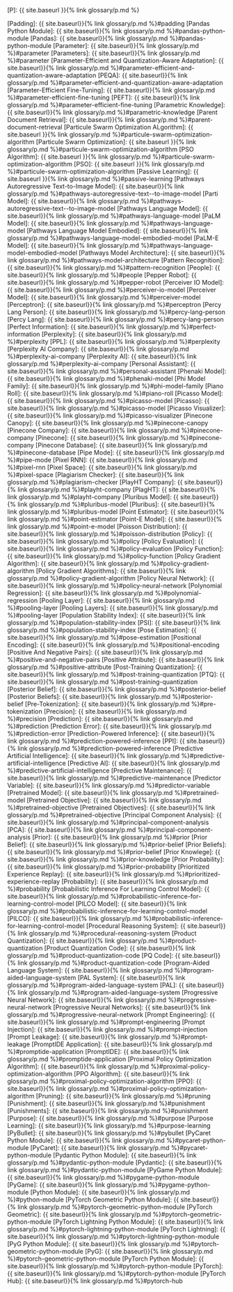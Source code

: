 [P]: {{ site.baseurl }}{% link glossary/p.md %}

[Padding]: {{ site.baseurl}}{% link glossary/p.md %}#padding
[Pandas Python Module]: {{ site.baseurl}}{% link glossary/p.md %}#pandas-python-module
[Pandas]: {{ site.baseurl}}{% link glossary/p.md %}#pandas-python-module
[Parameter]: {{ site.baseurl}}{% link glossary/p.md %}#parameter
[Parameters]: {{ site.baseurl}}{% link glossary/p.md %}#parameter
[Parameter-Efficient and Quantization-Aware Adaptation]: {{ site.baseurl}}{% link glossary/p.md %}#parameter-efficient-and-quantization-aware-adaptation
[PEQA]: {{ site.baseurl}}{% link glossary/p.md %}#parameter-efficient-and-quantization-aware-adaptation
[Parameter-Efficient Fine-Tuning]: {{ site.baseurl}}{% link glossary/p.md %}#parameter-efficient-fine-tuning
[PEFT]: {{ site.baseurl}}{% link glossary/p.md %}#parameter-efficient-fine-tuning
[Parametric Knowledge]: {{ site.baseurl}}{% link glossary/p.md %}#parametric-knowledge
[Parent Document Retrieval]: {{ site.baseurl}}{% link glossary/p.md %}#parent-document-retrieval
[Particule Swarm Optimization ALgorithm]: {{ site.baseurl }}{% link glossary/p.md %}#particule-swarm-optimization-algorithm
[Particule Swarm Optimization]: {{ site.baseurl }}{% link glossary/p.md %}#particule-swarm-optimization-algorithm
[PSO Algorithm]: {{ site.baseurl }}{% link glossary/p.md %}#particule-swarm-optimization-algorithm
[PSO]: {{ site.baseurl }}{% link glossary/p.md %}#particule-swarm-optimization-algorithm
[Passive Learning]: {{ site.baseurl }}{% link glossary/p.md %}#passive-learning
[Pathways Autoregressive Text-to-Image Model]: {{ site.baseurl}}{% link glossary/p.md %}#pathways-autoregressive-text--to-image-model
[Parti Model]: {{ site.baseurl}}{% link glossary/p.md %}#pathways-autoregressive-text--to-image-model
[Pathways Language Model]: {{ site.baseurl}}{% link glossary/p.md %}#pathways-language-model
[PaLM Model]: {{ site.baseurl}}{% link glossary/p.md %}#pathways-language-model
[Pathways Language Model Embodied]: {{ site.baseurl}}{% link glossary/p.md %}#pathways-language-model-embodied-model
[PaLM-E Model]: {{ site.baseurl}}{% link glossary/p.md %}#pathways-language-model-embodied-model
[Pathways Model Architecture]: {{ site.baseurl}}{% link glossary/p.md %}#pathways-model-architecture
[Pattern Recognition]: {{ site.baseurl}}{% link glossary/p.md %}#pattern-recognition
[People]: {{ site.baseurl}}{% link glossary/p.md %}#people
[Pepper Robot]: {{ site.baseurl}}{% link glossary/p.md %}#pepper-robot
[Perceiver IO Model]: {{ site.baseurl}}{% link glossary/p.md %}#perceiver-io-model
[Perceiver Model]: {{ site.baseurl}}{% link glossary/p.md %}#perceiver-model
[Perceptron]: {{ site.baseurl}}{% link glossary/p.md %}#perceptron
[Percy Lang Person]: {{ site.baseurl}}{% link glossary/p.md %}#percy-lang-person
[Percy Lang]: {{ site.baseurl}}{% link glossary/p.md %}#percy-lang-person
[Perfect Information]: {{ site.baseurl}}{% link glossary/p.md %}#perfect-information
[Perplexity]: {{ site.baseurl}}{% link glossary/p.md %}#perplexity
[PPL]: {{ site.baseurl}}{% link glossary/p.md %}#perplexity
[Perplexity AI Company]: {{ site.baseurl}}{% link glossary/p.md %}#perplexity-ai-company
[Perplexity AI]: {{ site.baseurl}}{% link glossary/p.md %}#perplexity-ai-company
[Personal Assistant]: {{ site.baseurl}}{% link glossary/p.md %}#personal-assistant
[Phenaki Model]: {{ site.baseurl}}{% link glossary/p.md %}#phenaki-model
[Phi Model Family]: {{ site.baseurl}}{% link glossary/p.md %}#phi-model-family
[Piano Roll]: {{ site.baseurl}}{% link glossary/p.md %}#piano-roll
[Picasso Model]: {{ site.baseurl}}{% link glossary/p.md %}#picasso-model
[Picasso]: {{ site.baseurl}}{% link glossary/p.md %}#picasso-model
[Picasso Visualizer]: {{ site.baseurl}}{% link glossary/p.md %}#picasso-visualizer
[Pinecone Canopy]: {{ site.baseurl}}{% link glossary/p.md %}#pinecone-canopy
[Pinecone Company]: {{ site.baseurl}}{% link glossary/p.md %}#pinecone-company
[Pinecone]: {{ site.baseurl}}{% link glossary/p.md %}#pinecone-company
[Pinecone Database]: {{ site.baseurl}}{% link glossary/p.md %}#pinecone-database
[Pipe Mode]: {{ site.baseurl}}{% link glossary/p.md %}#pipe-mode
[Pixel RNN]: {{ site.baseurl}}{% link glossary/p.md %}#pixel-rnn
[Pixel Space]: {{ site.baseurl}}{% link glossary/p.md %}#pixel-space
[Plagiarism Checker]: {{ site.baseurl}}{% link glossary/p.md %}#plagiarism-checker
[PlayHT Company]: {{ site.baseurl}}{% link glossary/p.md %}#playht-company
[PlagHT]: {{ site.baseurl}}{% link glossary/p.md %}#playht-company
[Pluribus Model]: {{ site.baseurl}}{% link glossary/p.md %}#pluribus-model
[Pluribus]: {{ site.baseurl}}{% link glossary/p.md %}#pluribus-model
[Point Estimator]: {{ site.baseurl}}{% link glossary/p.md %}#point-estimator
[Point-E Model]: {{ site.baseurl}}{% link glossary/p.md %}#point-e-model
[Poisson Distribution]: {{ site.baseurl}}{% link glossary/p.md %}#poisson-distribution
[Policy]: {{ site.baseurl}}{% link glossary/p.md %}#policy
[Policy Evaluation]: {{ site.baseurl}}{% link glossary/p.md %}#policy-evaluation
[Policy Function]: {{ site.baseurl}}{% link glossary/p.md %}#policy-function
[Policy Gradient Algorithm]: {{ site.baseurl}}{% link glossary/p.md %}#policy-gradient-algorithm
[Policy Gradient Algorithms]: {{ site.baseurl}}{% link glossary/p.md %}#policy-gradient-algorithm
[Policy Neural Network]: {{ site.baseurl}}{% link glossary/p.md %}#policy-neural-network
[Polynomial Regression]: {{ site.baseurl}}{% link glossary/p.md %}#polynomial-regression
[Pooling Layer]: {{ site.baseurl}}{% link glossary/p.md %}#pooling-layer
[Pooling Layers]: {{ site.baseurl}}{% link glossary/p.md %}#pooling-layer
[Population Stability Index]: {{ site.baseurl}}{% link glossary/p.md %}#population-stability-index
[PSI]: {{ site.baseurl}}{% link glossary/p.md %}#population-stability-index
[Pose Estimation]: {{ site.baseurl}}{% link glossary/p.md %}#pose-estimation
[Positional Encoding]: {{ site.baseurl}}{% link glossary/p.md %}#positional-encoding
[Positive And Negative Pairs]: {{ site.baseurl}}{% link glossary/p.md %}#positive-and-negative-pairs
[Positive Attribute]: {{ site.baseurl}}{% link glossary/p.md %}#positive-attribute
[Post-Training Quantization]: {{ site.baseurl}}{% link glossary/p.md %}#post-training-quantization
[PTQ]: {{ site.baseurl}}{% link glossary/p.md %}#post-training-quantization
[Posterior Belief]: {{ site.baseurl}}{% link glossary/p.md %}#posterior-belief
[Posterior Beliefs]: {{ site.baseurl}}{% link glossary/p.md %}#posterior-belief
[Pre-Tokenization]: {{ site.baseurl}}{% link glossary/p.md %}#pre-tokenization
[Precision]: {{ site.baseurl}}{% link glossary/p.md %}#precision
[Prediction]: {{ site.baseurl}}{% link glossary/p.md %}#prediction
[Prediction Error]: {{ site.baseurl}}{% link glossary/p.md %}#prediction-error
[Prediction-Powered Inference]: {{ site.baseurl}}{% link glossary/p.md %}#prediction-powered-inference
[PPI]: {{ site.baseurl}}{% link glossary/p.md %}#prediction-powered-inference
[Predictive Artificial Intelligence]: {{ site.baseurl}}{% link glossary/p.md %}#predictive-artificial-intelligence
[Predictive AI]: {{ site.baseurl}}{% link glossary/p.md %}#predictive-artificial-intelligence
[Predictive Maintenance]: {{ site.baseurl}}{% link glossary/p.md %}#predictive-maintenance
[Predictor Variable]: {{ site.baseurl}}{% link glossary/p.md %}#predictor-variable
[Pretrained Model]: {{ site.baseurl}}{% link glossary/p.md %}#pretrained-model
[Pretrained Objective]: {{ site.baseurl}}{% link glossary/p.md %}#pretrained-objective
[Pretrained Objectives]: {{ site.baseurl}}{% link glossary/p.md %}#pretrained-objective
[Principal Component Analysis]: {{ site.baseurl}}{% link glossary/p.md %}#principal-component-analysis
[PCA]: {{ site.baseurl}}{% link glossary/p.md %}#principal-component-analysis
[Prior]: {{ site.baseurl}}{% link glossary/p.md %}#prior
[Prior Belief]: {{ site.baseurl}}{% link glossary/p.md %}#prior-belief
[Prior Beliefs]: {{ site.baseurl}}{% link glossary/p.md %}#prior-belief
[Prior Knowlege]: {{ site.baseurl}}{% link glossary/p.md %}#prior-knowledge
[Prior Probability]: {{ site.baseurl}}{% link glossary/p.md %}#prior-probability
[Prioritized Experience Replay]: {{ site.baseurl}}{% link glossary/p.md %}#prioritized-experience-replay
[Probability]: {{ site.baseurl}}{% link glossary/p.md %}#probability
[Probabilistic Inference For Learning Control Model]: {{ site.baseurl}}{% link glossary/p.md %}#probabilistic-inference-for-learning-control-model
[PILCO Model]: {{ site.baseurl}}{% link glossary/p.md %}#probabilistic-inference-for-learning-control-model
[PILCO]: {{ site.baseurl}}{% link glossary/p.md %}#probabilistic-inference-for-learning-control-model
[Procedural Reasoning System]: {{ site.baseurl}}{% link glossary/p.md %}#procedural-reasoning-system
[Product Quantization]: {{ site.baseurl}}{% link glossary/p.md %}#product-quantization
[Product Quantization Code]: {{ site.baseurl}}{% link glossary/p.md %}#product-quantization-code
[PQ Code]: {{ site.baseurl}}{% link glossary/p.md %}#product-quantization-code
[Program-Aided Language System]: {{ site.baseurl}}{% link glossary/p.md %}#program-aided-language-system
[PAL System]: {{ site.baseurl}}{% link glossary/p.md %}#program-aided-language-system
[PAL]: {{ site.baseurl}}{% link glossary/p.md %}#program-aided-language-system
[Progressive Neural Network]: {{ site.baseurl}}{% link glossary/p.md %}#progressive-neural-network
[Progressive Neural Networks]: {{ site.baseurl}}{% link glossary/p.md %}#progressive-neural-network
[Prompt Engineering]: {{ site.baseurl}}{% link glossary/p.md %}#prompt-engineering
[Prompt Injection]: {{ site.baseurl}}{% link glossary/p.md %}#prompt-injection
[Prompt Leakage]: {{ site.baseurl}}{% link glossary/p.md %}#prompt-leakage
[PromptIDE Application]: {{ site.baseurl}}{% link glossary/p.md %}#promptide-application
[PromptIDE]: {{ site.baseurl}}{% link glossary/p.md %}#promptide-application
[Proximal Policy Optimization Algorithm]: {{ site.baseurl}}{% link glossary/p.md %}#proximal-policy-optimization-algorithm
[PPO Algorithm]: {{ site.baseurl}}{% link glossary/p.md %}#proximal-policy-optimization-algorithm
[PPO]: {{ site.baseurl}}{% link glossary/p.md %}#proximal-policy-optimization-algorithm
[Pruning]: {{ site.baseurl}}{% link glossary/p.md %}#pruning
[Punishment]: {{ site.baseurl}}{% link glossary/p.md %}#punishment
[Punishments]: {{ site.baseurl}}{% link glossary/p.md %}#punishment
[Purpose]: {{ site.baseurl}}{% link glossary/p.md %}#purpose
[Purpose Learning]: {{ site.baseurl}}{% link glossary/p.md %}#purpose-learning
[PyBullet]: {{ site.baseurl}}{% link glossary/p.md %}#pybullet
[PyCaret Python Module]: {{ site.baseurl}}{% link glossary/p.md %}#pycaret-python-module
[PyCaret]: {{ site.baseurl}}{% link glossary/p.md %}#pycaret-python-module
[Pydantic Python Module]: {{ site.baseurl}}{% link glossary/p.md %}#pydantic-python-module
[Pydantic]: {{ site.baseurl}}{% link glossary/p.md %}#pydantic-python-module
[PyGame Python Module]: {{ site.baseurl}}{% link glossary/p.md %}#pygame-python-module
[PyGame]: {{ site.baseurl}}{% link glossary/p.md %}#pygame-python-module
[Python Module]: {{ site.baseurl}}{% link glossary/p.md %}#python-module
[PyTorch Geometric Python Module]: {{ site.baseurl}}{% link glossary/p.md %}#pytorch-geometric-python-module
[PyTorch Geometric]: {{ site.baseurl}}{% link glossary/p.md %}#pytorch-geometric-python-module
[PyTorch Lightning Python Module]: {{ site.baseurl}}{% link glossary/p.md %}#pytorch-lightning-python-module
[PyTorch Lightning]: {{ site.baseurl}}{% link glossary/p.md %}#pytorch-lightning-python-module
[PyG Python Module]: {{ site.baseurl}}{% link glossary/p.md %}#pytorch-geometric-python-module
[PyG]: {{ site.baseurl}}{% link glossary/p.md %}#pytorch-geometric-python-module
[PyTorch Python Module]: {{ site.baseurl}}{% link glossary/p.md %}#pytorch-python-module
[PyTorch]: {{ site.baseurl}}{% link glossary/p.md %}#pytorch-python-module
[PyTorch Hub]: {{ site.baseurl}}{% link glossary/p.md %}#pytorch-hub
